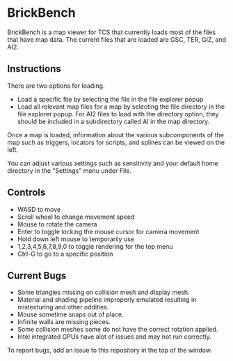 # BrickBench
BrickBench is a map viewer for TCS that currently loads most of the files that have map data. The current files
that are loaded are GSC, TER, GIZ, and AI2.

## Instructions
There are two options for loading. 
* Load a specific file by selecting the file in the file explorer popup
* Load all relevant map files for a map by selecting the file directory in the file explorer popup. For AI2 files to load with the
directory option, they should be included in a subdirectory called AI in the map directory.

Once a map is loaded, information about the various subcomponents of the map such as triggers, locators for scripts, and splines can
be viewed on the left.

You can adjust various settings such as sensitivity and your default home directory in the "Settings" menu under File.

## Controls
* WASD to move
* Scroll wheel to change movement speed
* Mouse to rotate the camera
* Enter to toggle locking the mouse cursor for camera movement
* Hold down left mouse to temporarily use 
* 1,2,3,4,5,6,7,8,9,0 to toggle rendering for the top menu
* Ctrl-G to go to a specific position

## Current Bugs
* Some triangles missing on collision mesh and display mesh.
* Material and shading pipeline improperly emulated resulting in mistexturing and other oddities.
* Mouse sometime snaps out of place.
* Infinite walls are missing pieces.
* Some collision meshes some do not have the correct rotation applied.
* Intel integrated GPUs have alot of issues and may not run correctly.

To report bugs, add an issue to this repository in the top of the window.
